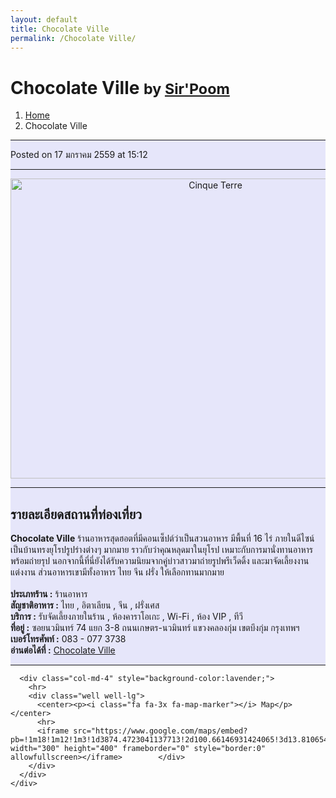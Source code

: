 ```yaml
---
layout: default
title: Chocolate Ville
permalink: /Chocolate Ville/
---
```


<!-- Page Content -->
<div class="container">
<!-- Page Heading/Breadcrumbs -->
  <div class="row">
    <div class="col-lg-12">
      <h1 class="page-header"> Chocolate Ville
        <small>by <a href="#"> Sir'Poom</a>
        </small>
      </h1>
      <ol class="breadcrumb">
        <li><a href="index.html">Home</a>
        </li>
        <li class="active">Chocolate Ville</li>
      </ol>
    </div>
  </div>
<!-- /.row -->
<!-- Content Row -->
  <div class="row">
<!-- Blog Post Content Column -->
  <div class="col-md-8" style="background-color:lavender;" >
<!-- Blog Post -->
  <hr>
<!-- Date/Time -->
  <p><i class="fa fa-clock-o"></i> Posted on 17 มกราคม 2559 at 15:12 </p>
  <hr>
<!-- Preview Image -->
  <center>
    <img src="http://www.chillpainai.com/src/wewakeup/img_chillpainai/691/22.JPG"
    class="img-thumbnail" alt="Cinque Terre" width="640" height="480">
  </center>
  <hr>
<!-- Post Content -->
  <h2>รายละเอียดสถานที่ท่องเที่ยว</h2>
    <div class="well well-lg">
        <b>Chocolate Ville</b> ร้านอาหารสุดฮอตที่มีคอนเซ็ปต์ว่าเป็นสวนอาหาร มีพื้นที่ 16 ไร่ ภายในดีไซน์เป็นบ้านทรงยุโรปรูปร่างต่างๆ มากมาย ราวกับว่าคุณหลุดมาในยุโรป เหมาะกับการมานั่งทานอาหารพร้อมถ่ายรุป นอกจากนี้ที่นี่ยังได้รับความนิยมจากคู่บ่าวสาวมาถ่ายรูปพรีเว็ดดิ้ง และมาจัดเลี้ยงงานแต่งงาน ส่วนอาหารเขามีทั้งอาหาร ไทย จีน ฝรั่ง ให้เลือกทานมากมาย
        <br>
        <br><b>ประเภทร้าน :</b> ร้านอาหาร
        <br><b>สัญชาติอาหาร :</b> ไทย , อิตาเลียน , จีน , ฝรั่งเศส
        <br><b>บริการ :</b> รับจัดเลี้ยงภายในร้าน , ห้องคาราโอเกะ , Wi-Fi , ห้อง VIP , ทีวี
        <br><b>ที่อยู่ :</b> ซอยนวมินทร์ 74 แยก 3-8 ถนนเกษตร-นวมินทร์ แขวงคลองกุ่ม เขตบึงกุ่ม กรุงเทพฯ
        <br><b>เบอร์โทรศัพท์ :</b> 083 - 077 3738
        <br><b>อ่านต่อได้ที่ :</b> <a href="http://www.chillpainai.com/eat/691/"target="_blank">Chocolate Ville</a>
    </div>
    <hr>
  </div>

      <div class="col-md-4" style="background-color:lavender;">
        <hr>
        <div class="well well-lg">
          <center><p><i class="fa fa-3x fa-map-marker"></i> Map</p></center>
          <hr>
          <iframe src="https://www.google.com/maps/embed?pb=!1m18!1m12!1m3!1d3874.4723041137713!2d100.66146931424065!3d13.810654199649175!2m3!1f0!2f0!3f0!3m2!1i1024!2i768!4f13.1!3m3!1m2!1s0x311d6252c6b33c83%3A0x356872e64eeaab7f!2sChocolate+Ville!5e0!3m2!1sth!2sth!4v1453019473649" width="300" height="400" frameborder="0" style="border:0" allowfullscreen></iframe>        </div>
        </div>
      </div>
    </div>
  </div>
